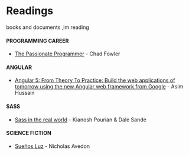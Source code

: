 # Readings
 books and documents ,im reading 

#### PROGRAMMING CAREER

* [The Passionate Programmer](https://www.amazon.es/Passionate-Programmer-Remarkable-Development-Pragmatic-ebook/dp/B00AYQNR5U/ref=sr_1_1?ie=UTF8&qid=1522758584&sr=8-1&keywords=the+passionate+programmer&dpID=51m3yzmDFCL&preST=_SY445_QL70_&dpSrc=srch) - Chad Fowler

#### ANGULAR

* [Angular 5: From Theory To Practice: Build the web applications of tomorrow using the new Angular web framework from Google](https://www.amazon.in/Angular-Practice-applications-tomorrow-framework-ebook/dp/B01N9S0CZN) - Asim Hussain



#### SASS

* [Sass in the real world](https://www.gitbook.com/book/anotheruiguy/sassintherealworld_book-i/details) - Kianosh Pourian & Dale Sande

#### SCIENCE FICTION

* [Sueños Luz](https://www.amazon.es/11-sue%C3%B1os-luz-Nicholas-Avedon-ebook/dp/B01KTZKZQE) - Nicholas Avedon
